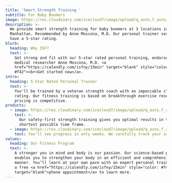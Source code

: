 ```yaml
---
title: 'Smart Strength Training '
subtitle: For Baby Boomers
image: https://res.cloudinary.com/icecloud7/image/upload/q_auto,f_auto/v1562304023/nyc-personal-trainer_btruio.png
description: >-
  We provide smart strength training for baby boomers at 3 locations in
  Manhattan. Recommended by Anne Moscona, M.D. Our personal trainer services
  have a 5-star rating.
blurb:
  heading: Why ISF?
  text: >-
    Get strong and fit with our 5-star rated personal training, endorsed by
    medical researcher Anne Moscona, M.D. <a
    href="https://calendly.com/isfny/15min" target="blank" style="color:
    #f42"><br>Get started now</a>.
intro:
  heading: 5-Star Rated Personal Trainer
  text: >-
    You'll be trained by a veteran strength coach with an impeccable client
    rating. Our fitness training is based on breakthrough exercise research. Our
    pricing is competitive. 
products:
  - image: https://res.cloudinary.com/icecloud7/image/upload/q_auto,f_auto,e_sharpen/v1562303357/weight-lifting-nyc_cxhx0z.png
    text: >-
      Our safety-first strength training gives you optimal results in the
      shortest possible time frame.
  - image: https://res.cloudinary.com/icecloud7/image/upload/q_auto,f_auto,e_sharpen/v1562303719/francisco-villalobos-nyc_vpqfft.png
    text: You'll see progress in only weeks. We carefully track your success.
values:
  heading: Our Fitness Program
  text: >-
    A stronger you in mind and body is our passion. Our science-based program
    enables you to strengthen your body in an efficient and comprehensive
    manner. You’ll learn at your own pace with an expert personal trainer. Book
    a free <a href="https://calendly.com/isfny/15min" style="color: #f42"
    target="blank">phone appointment</a> to learn more.
---
```


